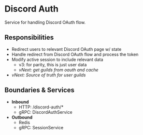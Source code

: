 # Discord Auth

Service for handling Discord OAuth flow.

## Responsibilities

- Redirect users to relevant Discord OAuth page w/ state
- Handle redirect from Discord OAuth flow and process the token
- Modify active session to include relevant data
  - v3: for parity, this is just user data
  - _vNext: get guilds from oauth and cache_
- _vNext: Source of truth for user guilds_

## Boundaries & Services

- **Inbound**
  - HTTP: /discord-auth/\*
  - gRPC: DiscordAuthService
- **Outbound**
  - Redis
  - gRPC: SessionService
